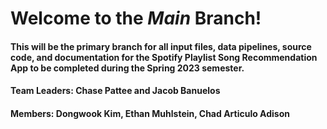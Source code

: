# Welcome to the _Main_ Branch!
#### This will be the primary branch for all input files, data pipelines, source code, and documentation for the Spotify Playlist Song Recommendation App to be completed during the Spring 2023 semester.
####
#### Team Leaders: Chase Pattee and Jacob Banuelos
#### Members: Dongwook Kim, Ethan Muhlstein, Chad Articulo Adison
